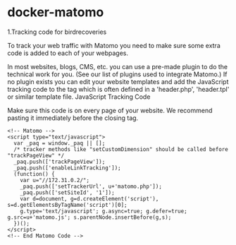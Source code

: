 # docker-matomo

1.Tracking code for birdrecoveries
<p>
To track your web traffic with Matomo you need to make sure some extra code is added to each of your webpages.
<p>
In most websites, blogs, CMS, etc. you can use a pre-made plugin to do the technical work for you. (See our list of plugins used to integrate Matomo.) If no plugin exists you can edit your website templates and add the JavaScript tracking code to the </head> tag which is often defined in a 'header.php', 'header.tpl' or similar template file.
JavaScript Tracking Code
<p>
Make sure this code is on every page of your website. We recommend pasting it immediately before the closing </head> tag.
<p>
  
```
<!-- Matomo -->
<script type="text/javascript">
  var _paq = window._paq || [];
  /* tracker methods like "setCustomDimension" should be called before "trackPageView" */
  _paq.push(['trackPageView']);
  _paq.push(['enableLinkTracking']);
  (function() {
    var u="//172.31.0.2/";
    _paq.push(['setTrackerUrl', u+'matomo.php']);
    _paq.push(['setSiteId', '1']);
    var d=document, g=d.createElement('script'), s=d.getElementsByTagName('script')[0];
    g.type='text/javascript'; g.async=true; g.defer=true; g.src=u+'matomo.js'; s.parentNode.insertBefore(g,s);
  })();
</script>
<!-- End Matomo Code -->
```
